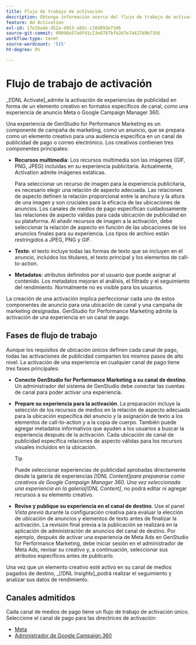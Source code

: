 ```yaml
---
title: Flujo de trabajo de activación
description: Obtenga información acerca del flujo de trabajo de activación para experiencias publicitarias.
feature: Ad Activation
exl-id: 17e1bade-d52a-4953-a85c-c10d093e73d6
source-git-commit: 09090a57a0f41c23e8787bfb267e74427d9b7356
workflow-type: tm+mt
source-wordcount: '515'
ht-degree: 0%

---
```


# Flujo de trabajo de activación

_[!DNL Activate]_admite la activación de experiencias de publicidad en forma de un elemento creativo en formatos específicos de canal, como una experiencia de anuncio Meta o Google Campaign Manager 360.

Una experiencia de GenStudio for Performance Marketing es un componente de campaña de marketing, como un anuncio, que se prepara como un elemento creativo para una audiencia específica en un canal de publicidad de pago o correo electrónico. Los creativos contienen tres componentes principales:

* **Recursos multimedia**: Los recursos multimedia son las imágenes (GIF, PNG, JPEG) incluidas en su experiencia publicitaria. Actualmente, Activation admite imágenes estáticas.

  Para seleccionar un recurso de imagen para la experiencia publicitaria, es necesario elegir una relación de aspecto adecuada. Las relaciones de aspecto definen la relación proporcional entre la anchura y la altura de una imagen y son cruciales para la eficacia de las ubicaciones de anuncios. Los canales de medios de pago especifican cuidadosamente las relaciones de aspecto válidas para cada ubicación de publicidad en su plataforma. Al añadir recursos de imagen a la activación, debe seleccionar la relación de aspecto en función de las ubicaciones de los anuncios finales para su experiencia. Los tipos de archivo están restringidos a JPEG, PNG y GIF.

* **Texto**: el texto incluye todas las formas de texto que se incluyen en el anuncio, incluidos los titulares, el texto principal y los elementos de call-to-action.

* **Metadatos**: atributos definidos por el usuario que puede asignar al contenido. Los metadatos mejoran el análisis, el filtrado y el seguimiento del rendimiento. Normalmente no es visible para los usuarios.

La creación de una activación implica perfeccionar cada uno de estos componentes de anuncio para una ubicación de canal y una campaña de marketing designadas. GenStudio for Performance Marketing admite la activación de una experiencia en un canal de pago.

## Fases de flujo de trabajo

Aunque los requisitos de ubicación únicos definen cada canal de pago, todas las activaciones de publicidad comparten los mismos pasos de alto nivel. La activación de una experiencia en cualquier canal de pago tiene tres fases principales:

* **Conecte GenStudio for Performance Marketing a su canal de destino**. Un administrador del sistema de GenStudio debe conectar las cuentas de canal para poder activar una experiencia.

* **Prepare su experiencia para la activación**. La preparación incluye la selección de los recursos de medios en la relación de aspecto adecuada para la ubicación específica del anuncio y la asignación de texto a los elementos de call-to-action y a la copia de cuerpo. También puede agregar metadatos informativos que ayuden a los usuarios a buscar la experiencia después de la activación. Cada ubicación de canal de publicidad especifica relaciones de aspecto válidas para los recursos visuales incluidos en la ubicación.

  >[!TIP]
  >
  >Puede seleccionar experiencias de publicidad aprobadas directamente desde la galería de experiencias _[!DNL Content]_para prepararse como creativos de Google Campaign Manager 360. Una vez seleccionada una experiencia en la galería_[!DNL Content]_, no podrá editar ni agregar recursos a su elemento creativo.

* **Revise y publique su experiencia en el canal de destino**. Use el panel _Vista previa_ durante la configuración creativa para evaluar la elección de ubicación de anuncios y elementos de texto antes de finalizar la activación. La revisión final previa a la publicación se realizará en la aplicación de administración de anuncios del canal de destino. Por ejemplo, después de activar una experiencia de Meta Ads en GenStudio for Performance Marketing, debe iniciar sesión en el administrador de Meta Ads, revisar su creativo y, a continuación, seleccionar sus atributos específicos antes de publicarlo.

Una vez que un elemento creativo esté activo en su canal de medios pagados de destino, _[!DNL Insights]_podrá realizar el seguimiento y analizar sus datos de rendimiento.

## Canales admitidos

Cada canal de medios de pago tiene un flujo de trabajo de activación único. Seleccione el canal de pago para las directrices de activación:

* [Meta](activate-meta-ad.md)
* [Administrador de Google Campaign 360](activate-cm360-ad.md)
